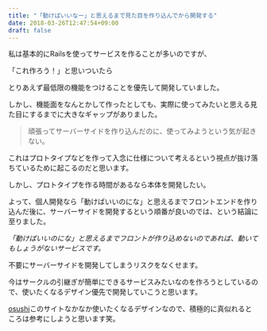 ```yaml
---
title: "「動けばいいなー」と思えるまで見た目を作り込んでから開発する"
date: 2018-03-26T12:47:54+09:00
draft: false
---
```


私は基本的にRailsを使ってサービスを作ることが多いのですが、

「これ作ろう！」と思いついたら

とりあえず最低限の機能をつけることを優先して開発していました。

しかし、機能面をなんとかして作ったとしても、実際に使ってみたいと思える見た目にするまでに大きなギャップがありました。

>頑張ってサーバーサイドを作り込んだのに、使ってみようという気が起きない。

これはプロトタイプなどを作って入念に仕様について考えるという視点が抜け落ちているために起こるのだと思います。

しかし、プロトタイプを作る時間があるなら本体を開発したい。

よって、個人開発なら「動けばいいのにな」と思えるまでフロントエンドを作り込んだ後に、サーバーサイドを開発するという順番が良いのでは、という結論に至りました。

*「動けばいいのにな」と思えるまでフロントが作り込めないのであれば、動いてもしょうがないサービスです。*

不要にサーバーサイドを開発してしまうリスクをなくせます。

今はサークルの引継ぎが簡単にできるサービスみたいなのを作ろうとしているので、使いたくなるデザイン優先で開発していこうと思います。

[osushi](https://osushi.love/)このサイトなかなか使いたくなるデザインなので、積極的に真似れるところは参考にしようと思います笑。
